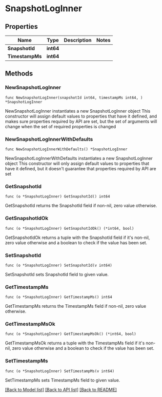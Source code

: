 # SnapshotLogInner

## Properties

Name | Type | Description | Notes
------------ | ------------- | ------------- | -------------
**SnapshotId** | **int64** |  | 
**TimestampMs** | **int64** |  | 

## Methods

### NewSnapshotLogInner

`func NewSnapshotLogInner(snapshotId int64, timestampMs int64, ) *SnapshotLogInner`

NewSnapshotLogInner instantiates a new SnapshotLogInner object
This constructor will assign default values to properties that have it defined,
and makes sure properties required by API are set, but the set of arguments
will change when the set of required properties is changed

### NewSnapshotLogInnerWithDefaults

`func NewSnapshotLogInnerWithDefaults() *SnapshotLogInner`

NewSnapshotLogInnerWithDefaults instantiates a new SnapshotLogInner object
This constructor will only assign default values to properties that have it defined,
but it doesn't guarantee that properties required by API are set

### GetSnapshotId

`func (o *SnapshotLogInner) GetSnapshotId() int64`

GetSnapshotId returns the SnapshotId field if non-nil, zero value otherwise.

### GetSnapshotIdOk

`func (o *SnapshotLogInner) GetSnapshotIdOk() (*int64, bool)`

GetSnapshotIdOk returns a tuple with the SnapshotId field if it's non-nil, zero value otherwise
and a boolean to check if the value has been set.

### SetSnapshotId

`func (o *SnapshotLogInner) SetSnapshotId(v int64)`

SetSnapshotId sets SnapshotId field to given value.


### GetTimestampMs

`func (o *SnapshotLogInner) GetTimestampMs() int64`

GetTimestampMs returns the TimestampMs field if non-nil, zero value otherwise.

### GetTimestampMsOk

`func (o *SnapshotLogInner) GetTimestampMsOk() (*int64, bool)`

GetTimestampMsOk returns a tuple with the TimestampMs field if it's non-nil, zero value otherwise
and a boolean to check if the value has been set.

### SetTimestampMs

`func (o *SnapshotLogInner) SetTimestampMs(v int64)`

SetTimestampMs sets TimestampMs field to given value.



[[Back to Model list]](../README.md#documentation-for-models) [[Back to API list]](../README.md#documentation-for-api-endpoints) [[Back to README]](../README.md)


